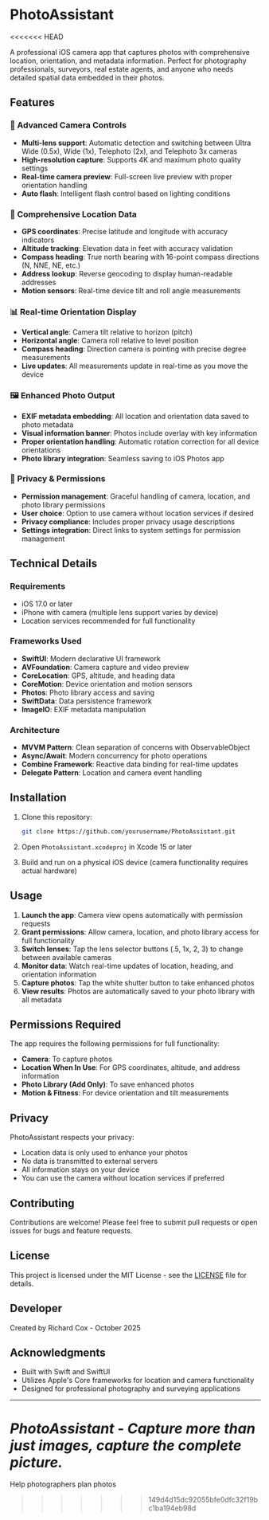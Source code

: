 # PhotoAssistant
<<<<<<< HEAD

A professional iOS camera app that captures photos with comprehensive location, orientation, and metadata information. Perfect for photography professionals, surveyors, real estate agents, and anyone who needs detailed spatial data embedded in their photos.

## Features

### 📸 Advanced Camera Controls
- **Multi-lens support**: Automatic detection and switching between Ultra Wide (0.5x), Wide (1x), Telephoto (2x), and Telephoto 3x cameras
- **High-resolution capture**: Supports 4K and maximum photo quality settings
- **Real-time camera preview**: Full-screen live preview with proper orientation handling
- **Auto flash**: Intelligent flash control based on lighting conditions

### 🧭 Comprehensive Location Data
- **GPS coordinates**: Precise latitude and longitude with accuracy indicators
- **Altitude tracking**: Elevation data in feet with accuracy validation
- **Compass heading**: True north bearing with 16-point compass directions (N, NNE, NE, etc.)
- **Address lookup**: Reverse geocoding to display human-readable addresses
- **Motion sensors**: Real-time device tilt and roll angle measurements

### 📊 Real-time Orientation Display
- **Vertical angle**: Camera tilt relative to horizon (pitch)
- **Horizontal angle**: Camera roll relative to level position
- **Compass heading**: Direction camera is pointing with precise degree measurements
- **Live updates**: All measurements update in real-time as you move the device

### 🖼️ Enhanced Photo Output
- **EXIF metadata embedding**: All location and orientation data saved to photo metadata
- **Visual information banner**: Photos include overlay with key information
- **Proper orientation handling**: Automatic rotation correction for all device orientations
- **Photo library integration**: Seamless saving to iOS Photos app

### 🔐 Privacy & Permissions
- **Permission management**: Graceful handling of camera, location, and photo library permissions
- **User choice**: Option to use camera without location services if desired
- **Privacy compliance**: Includes proper privacy usage descriptions
- **Settings integration**: Direct links to system settings for permission management

## Technical Details

### Requirements
- iOS 17.0 or later
- iPhone with camera (multiple lens support varies by device)
- Location services recommended for full functionality

### Frameworks Used
- **SwiftUI**: Modern declarative UI framework
- **AVFoundation**: Camera capture and video preview
- **CoreLocation**: GPS, altitude, and heading data
- **CoreMotion**: Device orientation and motion sensors
- **Photos**: Photo library access and saving
- **SwiftData**: Data persistence framework
- **ImageIO**: EXIF metadata manipulation

### Architecture
- **MVVM Pattern**: Clean separation of concerns with ObservableObject
- **Async/Await**: Modern concurrency for photo operations
- **Combine Framework**: Reactive data binding for real-time updates
- **Delegate Pattern**: Location and camera event handling

## Installation

1. Clone this repository:
   ```bash
   git clone https://github.com/yourusername/PhotoAssistant.git
   ```

2. Open `PhotoAssistant.xcodeproj` in Xcode 15 or later

3. Build and run on a physical iOS device (camera functionality requires actual hardware)

## Usage

1. **Launch the app**: Camera view opens automatically with permission requests
2. **Grant permissions**: Allow camera, location, and photo library access for full functionality
3. **Switch lenses**: Tap the lens selector buttons (.5, 1x, 2, 3) to change between available cameras
4. **Monitor data**: Watch real-time updates of location, heading, and orientation information
5. **Capture photos**: Tap the white shutter button to take enhanced photos
6. **View results**: Photos are automatically saved to your photo library with all metadata

## Permissions Required

The app requires the following permissions for full functionality:

- **Camera**: To capture photos
- **Location When In Use**: For GPS coordinates, altitude, and address information
- **Photo Library (Add Only)**: To save enhanced photos
- **Motion & Fitness**: For device orientation and tilt measurements

## Privacy

PhotoAssistant respects your privacy:
- Location data is only used to enhance your photos
- No data is transmitted to external servers
- All information stays on your device
- You can use the camera without location services if preferred

## Contributing

Contributions are welcome! Please feel free to submit pull requests or open issues for bugs and feature requests.

## License

This project is licensed under the MIT License - see the [LICENSE](LICENSE) file for details.

## Developer

Created by Richard Cox - October 2025

## Acknowledgments

- Built with Swift and SwiftUI
- Utilizes Apple's Core frameworks for location and camera functionality
- Designed for professional photography and surveying applications

---

*PhotoAssistant - Capture more than just images, capture the complete picture.*
=======
Help photographers plan photos
>>>>>>> 149d4d15dc92055bfe0dfc32f19bc1ba194eb98d
